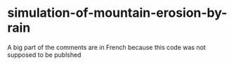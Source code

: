 # simulation-of-mountain-erosion-by-rain
A big part of the comments are in French because this code was not supposed to be publshed
